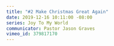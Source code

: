 ```yaml
---
title: "#2 Make Christmas Great Again"
date: 2019-12-16 10:11:00 -08:00
series: Joy To My World
communicator: Pastor Jason Graves
vimeo_id: 379817170
---
```



